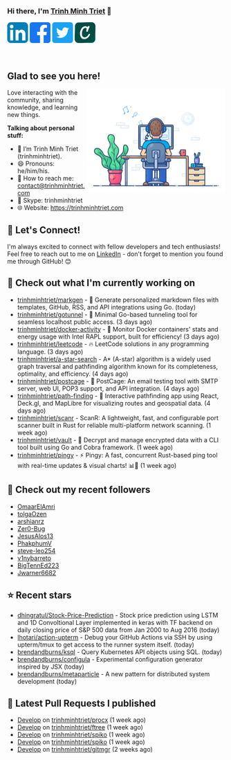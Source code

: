 ### Hi there, I'm <a href="https://trinhminhtriet.com" target="_blank" title="Trinh Minh Triet">Trinh Minh Triet</a> 👋

[![trinhminhtriet's LinkedIn Profile](images/linkedin.png)](https://linkedin.com/in/triet-trinh)
[![trinhminhtriet's Facebook Profile](images/facebook.png)](https://www.facebook.com/trinhminhtriet)
[![trinhminhtriet's X Profile](images/twitter.png)](https://x.com/trinhminhtriet)
[![trinhminhtriet's Credly Profile](images/credly.png)](https://www.credly.com/users/trinhminhtriet)

</br>

## Glad to see you here!

<img align="right" alt="Trinh Minh Triet" src="images/coding.gif" width="320px" />

Love interacting with the community, sharing knowledge, and learning new things.

**Talking about personal stuff:**

- 👨 I’m Trinh Minh Triet (trinhminhtriet).
- 😄 Pronouns: he/him/his.
- 📧 How to reach me: contact@trinhminhtriet.com
- 💬 Skype: trinhminhtriet
- 🌐 Website: https://trinhminhtriet.com

## 🤝 Let's Connect! 

I'm always excited to connect with fellow developers and tech enthusiasts! 
Feel free to reach out to me on [LinkedIn](https://linkedin.com/in/triet-trinh) - don't forget to mention you found me through GitHub! 😊

## 👷 Check out what I'm currently working on

- [trinhminhtriet/markgen](https://github.com/trinhminhtriet/markgen) - 📜 Generate personalized markdown files with templates, GitHub, RSS, and API integrations using Go. (today)
- [trinhminhtriet/gotunnel](https://github.com/trinhminhtriet/gotunnel) - 🚀 Minimal Go-based tunneling tool for seamless localhost public access. (3 days ago)
- [trinhminhtriet/docker-activity](https://github.com/trinhminhtriet/docker-activity) - 🚀 Monitor Docker containers&#39; stats and energy usage with Intel RAPL support, built for efficiency! (3 days ago)
- [trinhminhtriet/leetcode](https://github.com/trinhminhtriet/leetcode) - 🔥 LeetCode solutions in any programming language. (3 days ago)
- [trinhminhtriet/a-star-search](https://github.com/trinhminhtriet/a-star-search) - A* (A-star) algorithm is a widely used graph traversal and pathfinding algorithm known for its completeness, optimality, and efficiency. (4 days ago)
- [trinhminhtriet/postcage](https://github.com/trinhminhtriet/postcage) - 📧 PostCage: An email testing tool with SMTP server, web UI, POP3 support, and API integration. (4 days ago)
- [trinhminhtriet/path-finding](https://github.com/trinhminhtriet/path-finding) - 🚀 Interactive pathfinding app using React, Deck.gl, and MapLibre for visualizing routes and geospatial data. (4 days ago)
- [trinhminhtriet/scanr](https://github.com/trinhminhtriet/scanr) - ScanR: A lightweight, fast, and configurable port scanner built in Rust for reliable multi-platform network scanning. (1 week ago)
- [trinhminhtriet/vault](https://github.com/trinhminhtriet/vault) - 🔐 Decrypt and manage encrypted data with a CLI tool built using Go and Cobra framework. (1 week ago)
- [trinhminhtriet/pingy](https://github.com/trinhminhtriet/pingy) - ⚡ Pingy: A fast, concurrent Rust-based ping tool with real-time updates &amp; visual charts! 📊🚀 (1 week ago)

## 👯 Check out my recent followers

- [OmaarElAmri](https://github.com/OmaarElAmri)
- [tolgaOzen](https://github.com/tolgaOzen)
- [arshianrz](https://github.com/arshianrz)
- [Zer0-Bug](https://github.com/Zer0-Bug)
- [JesusAlos13](https://github.com/JesusAlos13)
- [PhakphumV](https://github.com/PhakphumV)
- [steve-leo254](https://github.com/steve-leo254)
- [v1nybarreto](https://github.com/v1nybarreto)
- [BigTennEd223](https://github.com/BigTennEd223)
- [Jwarner6682](https://github.com/Jwarner6682)

## ⭐ Recent stars

- [dhingratul/Stock-Price-Prediction](https://github.com/dhingratul/Stock-Price-Prediction) - Stock price prediction using LSTM and 1D Convoltional Layer implemented in keras with TF backend on daily closing price of S&amp;P 500 data from Jan 2000 to Aug 2016 (today)
- [lhotari/action-upterm](https://github.com/lhotari/action-upterm) - Debug your GitHub Actions via SSH by using upterm/tmux to get access to the runner system itself.  (today)
- [brendandburns/ksql](https://github.com/brendandburns/ksql) - Query Kubernetes API objects using SQL. (today)
- [brendandburns/configula](https://github.com/brendandburns/configula) - Experimental configuration generator inspired by JSX (today)
- [brendandburns/metaparticle](https://github.com/brendandburns/metaparticle) - A new pattern for distributed system development (today)

## 🔨 Latest Pull Requests I published

- [Develop](https://github.com/trinhminhtriet/procx/pull/24) on [trinhminhtriet/procx](https://github.com/trinhminhtriet/procx) (1 week ago)
- [Develop](https://github.com/trinhminhtriet/ftree/pull/8) on [trinhminhtriet/ftree](https://github.com/trinhminhtriet/ftree) (1 week ago)
- [Develop](https://github.com/trinhminhtriet/spiko/pull/13) on [trinhminhtriet/spiko](https://github.com/trinhminhtriet/spiko) (1 week ago)
- [Develop](https://github.com/trinhminhtriet/spiko/pull/12) on [trinhminhtriet/spiko](https://github.com/trinhminhtriet/spiko) (1 week ago)
- [Develop](https://github.com/trinhminhtriet/gitmgr/pull/39) on [trinhminhtriet/gitmgr](https://github.com/trinhminhtriet/gitmgr) (2 weeks ago)